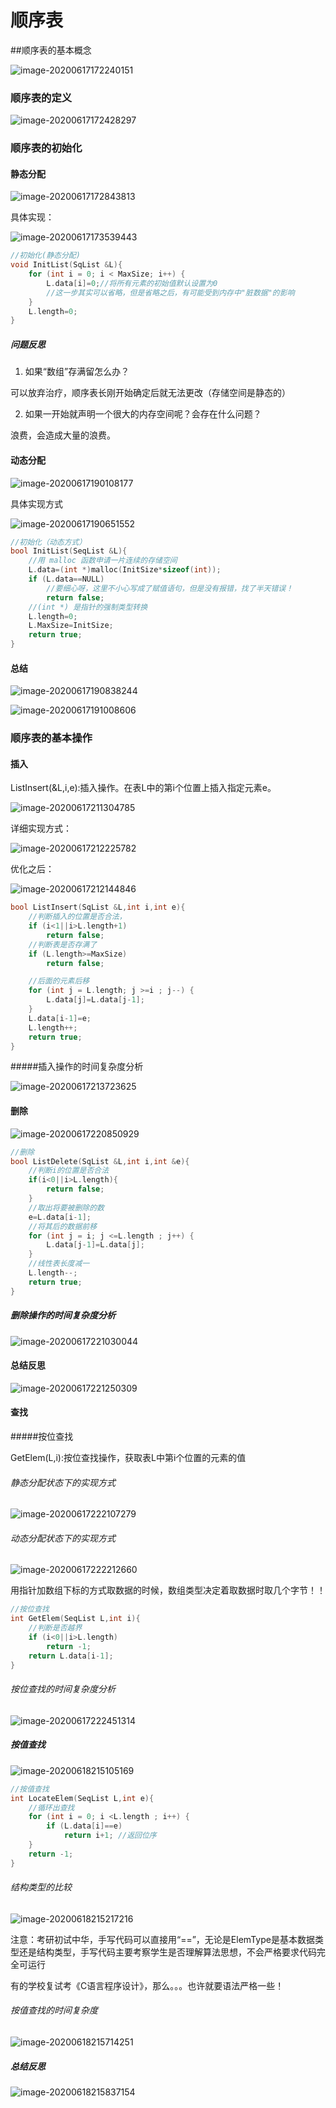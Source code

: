 # 顺序表
##顺序表的基本概念

![image-20200617172240151](https://cdn.jsdelivr.net/gh/KimYangOfCat/MyPicStorage/2021-CSPostgraduate-408/20200810002154.jpg)

### 顺序表的定义

![image-20200617172428297](https://cdn.jsdelivr.net/gh/KimYangOfCat/MyPicStorage/2021-CSPostgraduate-408/20200810002155.jpg)

### 顺序表的初始化

#### 静态分配

![image-20200617172843813](https://cdn.jsdelivr.net/gh/KimYangOfCat/MyPicStorage/2021-CSPostgraduate-408/20200810002156.jpg)

具体实现：

![image-20200617173539443](https://cdn.jsdelivr.net/gh/KimYangOfCat/MyPicStorage/2021-CSPostgraduate-408/20200810002157.jpg)

```c
//初始化(静态分配)
void InitList(SqList &L){
    for (int i = 0; i < MaxSize; i++) {
        L.data[i]=0;//将所有元素的初始值默认设置为0
        //这一步其实可以省略，但是省略之后，有可能受到内存中"脏数据"的影响
    }
    L.length=0;
}
```

##### 问题反思

1. 如果“数组”存满留怎么办？

可以放弃治疗，顺序表长刚开始确定后就无法更改（存储空间是静态的）

2. 如果一开始就声明一个很大的内存空间呢？会存在什么问题？

浪费，会造成大量的浪费。

#### 动态分配

![image-20200617190108177](https://cdn.jsdelivr.net/gh/KimYangOfCat/MyPicStorage/2021-CSPostgraduate-408/20200810002158.jpg)

具体实现方式

![image-20200617190651552](https://cdn.jsdelivr.net/gh/KimYangOfCat/MyPicStorage/2021-CSPostgraduate-408/20200810002159.jpg)

```c
//初始化（动态方式）
bool InitList(SeqList &L){
    //用 malloc 函数申请一片连续的存储空间
    L.data=(int *)malloc(InitSize*sizeof(int));
    if (L.data==NULL)
        //要细心呀，这里不小心写成了赋值语句，但是没有报错，找了半天错误！
        return false;
    //(int *) 是指针的强制类型转换
    L.length=0;
    L.MaxSize=InitSize;
    return true;
}
```

#### 总结

![image-20200617190838244](https://cdn.jsdelivr.net/gh/KimYangOfCat/MyPicStorage/2021-CSPostgraduate-408/20200810002200.jpg)

![image-20200617191008606](https://cdn.jsdelivr.net/gh/KimYangOfCat/MyPicStorage/2021-CSPostgraduate-408/20200810002201.jpg)

### 顺序表的基本操作

#### 插入

ListInsert(&L,i,e):插入操作。在表L中的第i个位置上插入指定元素e。

![image-20200617211304785](https://cdn.jsdelivr.net/gh/KimYangOfCat/MyPicStorage/2021-CSPostgraduate-408/20200810002202.jpg)

详细实现方式：

![image-20200617212225782](https://cdn.jsdelivr.net/gh/KimYangOfCat/MyPicStorage/2021-CSPostgraduate-408/20200810002203.jpg)

优化之后：

![image-20200617212144846](https://cdn.jsdelivr.net/gh/KimYangOfCat/MyPicStorage/2021-CSPostgraduate-408/20200810002204.jpg)

```c
bool ListInsert(SqList &L,int i,int e){
    //判断插入的位置是否合法，
    if (i<1||i>L.length+1)
        return false;
    //判断表是否存满了
    if (L.length>=MaxSize)
        return false;

    //后面的元素后移
    for (int j = L.length; j >=i ; j--) {
        L.data[j]=L.data[j-1];
    }
    L.data[i-1]=e;
    L.length++;
    return true;
}
```

#####插入操作的时间复杂度分析

![image-20200617213723625](https://cdn.jsdelivr.net/gh/KimYangOfCat/MyPicStorage/2021-CSPostgraduate-408/20200810002205.jpg)

#### 删除

![image-20200617220850929](https://cdn.jsdelivr.net/gh/KimYangOfCat/MyPicStorage/2021-CSPostgraduate-408/20200810002206.jpg)

```c
//删除
bool ListDelete(SqList &L,int i,int &e){
    //判断i的位置是否合法
    if(i<0||i>L.length){
        return false;
    }
    //取出将要被删除的数
    e=L.data[i-1];
    //将其后的数据前移
    for (int j = i; j <=L.length ; j++) {
        L.data[j-1]=L.data[j];
    }
    //线性表长度减一
    L.length--;
    return true;
}
```



##### 删除操作的时间复杂度分析

![image-20200617221030044](https://cdn.jsdelivr.net/gh/KimYangOfCat/MyPicStorage/2021-CSPostgraduate-408/20200810002207.jpg)

#### 总结反思

![image-20200617221250309](https://cdn.jsdelivr.net/gh/KimYangOfCat/MyPicStorage/2021-CSPostgraduate-408/20200810002208.jpg)

#### 查找
#####按位查找

GetElem(L,i):按位查找操作，获取表L中第i个位置的元素的值

###### 静态分配状态下的实现方式

![image-20200617222107279](https://cdn.jsdelivr.net/gh/KimYangOfCat/MyPicStorage/2021-CSPostgraduate-408/20200810002209.jpg)

###### 动态分配状态下的实现方式

![image-20200617222212660](https://cdn.jsdelivr.net/gh/KimYangOfCat/MyPicStorage/2021-CSPostgraduate-408/20200810002210.jpg)

用指针加数组下标的方式取数据的时候，数组类型决定着取数据时取几个字节！！

```c
//按位查找
int GetElem(SeqList L,int i){
    //判断是否越界
    if (i<0||i>L.length)
        return -1;
    return L.data[i-1];
}
```

###### 按位查找的时间复杂度分析

![image-20200617222451314](https://cdn.jsdelivr.net/gh/KimYangOfCat/MyPicStorage/2021-CSPostgraduate-408/20200810002211.jpg)

##### 按值查找

![image-20200618215105169](https://cdn.jsdelivr.net/gh/KimYangOfCat/MyPicStorage/2021-CSPostgraduate-408/20200810002212.jpg)

```c
//按值查找
int LocateElem(SeqList L,int e){
    //循环出查找
    for (int i = 0; i <L.length ; i++) {
        if (L.data[i]==e)
            return i+1; //返回位序
    }
    return -1;
}
```

###### 结构类型的比较

![image-20200618215217216](https://cdn.jsdelivr.net/gh/KimYangOfCat/MyPicStorage/2021-CSPostgraduate-408/20200810002213.jpg)

注意：考研初试中华，手写代码可以直接用“==”，无论是ElemType是基本数据类型还是结构类型，手写代码主要考察学生是否理解算法思想，不会严格要求代码完全可运行

有的学校复试考《C语言程序设计》，那么。。。也许就要语法严格一些！

######  按值查找的时间复杂度

![image-20200618215714251](https://cdn.jsdelivr.net/gh/KimYangOfCat/MyPicStorage/2021-CSPostgraduate-408/20200810002214.jpg)

##### 总结反思

![image-20200618215837154](https://cdn.jsdelivr.net/gh/KimYangOfCat/MyPicStorage/2021-CSPostgraduate-408/20200810002215.jpg)

<!-- 评论模块，不可删除 -->
<Vssue  />